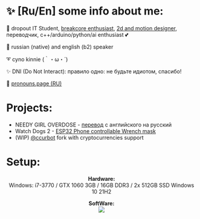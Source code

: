 # ✨ [Ru/En] some info about me:

🌾 dropout IT Student, [breakcore enthusiast](bnzmusic.t.me), [2d and motion designer](bnzdesign.t.me), переводчик, c++/arduino/python/ai enthusiast 💕

🔵 russian (native) and english (b2) speaker

➰ cyno kinnie (｀・ω・´)

✨ DNI (Do Not Interact): правило одно: не будьте идиотом, спасибо!

💙 [pronouns.page (RU)](https://ru.pronouns.page/@cutscries)

# Projects:
- NEEDY GIRL OVERDOSE - [перевод](https://steamcommunity.com/sharedfiles/filedetails/?id=2732334668) с английского на русский
- Watch Dogs 2 - [ESP32 Phone controllable Wrench mask](https://github.com/benzoganger/wrenchmask_esp32)
- (WIP) [@ccurbot](https://github.com/Allnorm/Ccurbot) fork with cryptocurrencies support 

# Setup:
<p align="center"><b>Hardware:</b> 
  <br>Windows: i7-3770 / GTX 1060 3GB / 16GB DDR3 / 2x 512GB SSD Windows 10 21H2</p>

<p align="center">
    <b>SoftWare:</b><br>
        <img src="https://skillicons.dev/icons?i=visualstudio,figma,ps,ableton"/>
    <br>
